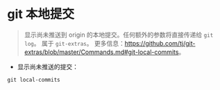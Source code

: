 # git 本地提交

> 显示尚未推送到 origin 的本地提交。任何额外的参数将直接传递给 `git log`。
> 属于 `git-extras`。
> 更多信息：<https://github.com/tj/git-extras/blob/master/Commands.md#git-local-commits>。

- 显示尚未推送的提交：

`git local-commits`